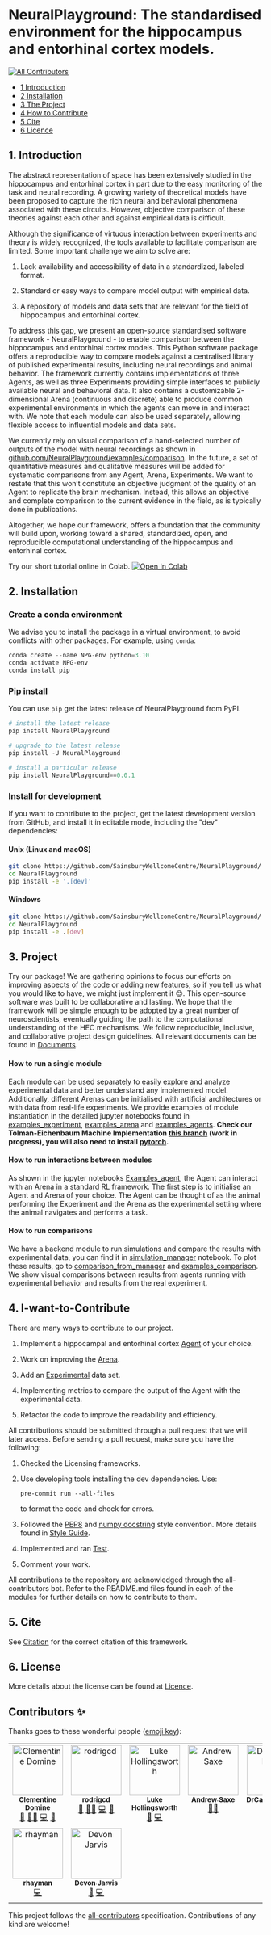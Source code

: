 
# NeuralPlayground: The  standardised environment for the hippocampus and entorhinal cortex models.

<!-- ALL-CONTRIBUTORS-BADGE:START - Do not remove or modify this section -->
[![All Contributors](https://img.shields.io/badge/all_contributors-9-orange.svg?style=flat-square)](#contributors-)
<!-- ALL-CONTRIBUTORS-BADGE:END -->

* [1 Introduction](#1-Introduction)
* [2 Installation ](#2-Installation)
* [3 The Project](#3-Project)
* [4 How to Contribute](#4-I-want-to-Contribute)
* [5 Cite ](#5-Cite)
* [6 Licence](#6-License)

## 1. Introduction
The abstract representation of space has been extensively studied in the hippocampus and entorhinal cortex in part 
due to the easy monitoring of the task and neural recording. A growing variety of theoretical models have been proposed
to capture the rich neural and behavioral phenomena associated with these circuits. However, objective comparison 
of these theories against each other and against empirical data is difficult.

Although the significance of virtuous interaction between experiments and theory is widely recognized, the tools 
available to facilitate comparison are limited. Some important challenge we aim to solve are:

   1. Lack availability and accessibility of data in a standardized, labeled format.

   2. Standard or easy ways to compare model output with empirical data.

   3. A repository of models and data sets that are relevant for the field of hippocampus and entorhinal cortex.

To address this gap, we present an open-source standardised software framework - NeuralPlayground - to enable 
comparison between the hippocampus and entorhinal cortex models. This Python software package offers a reproducible 
way to compare models against a centralised library of published experimental results, including neural recordings 
and animal behavior. The framework currently contains implementations of three Agents, as well as three Experiments 
providing simple interfaces to publicly available neural and behavioral data. It also contains a customizable 
2-dimensional Arena (continuous and discrete) able to produce common experimental environments in which the agents can 
move in and interact with. We note that each module can also be used separately, allowing flexible access to influential
models and data sets.

We currently rely on visual comparison of a hand-selected number of outputs of the model with neural recordings as 
shown in [github.com/NeuralPlayground/examples/comparison](https://github.com/SainsburyWellcomeCentre/NeuralPlayground/blob/main/examples/comparisons_examples/Comparision_from_manager.ipynb). In the future, a set of quantitative measures and 
qualitative measures will be added for systematic comparisons from any Agent, Arena, Experiments. 
We want to restate that this won’t constitute an objective judgment of the quality of an Agent to replicate the brain 
mechanism. Instead, this allows an objective and complete comparison to the current evidence in the field, as is 
typically done in publications.

Altogether, we hope our framework, offers
a foundation that the community will build upon, working toward a shared, standardized, open, and
reproducible computational understanding of the hippocampus and entorhinal cortex.

Try our short tutorial online in Colab. <a href="https://githubtocolab.com/SainsburyWellcomeCentre/NeuralPlayground/blob/main/examples/colab_example.ipynb" target="_parent"><img src="https://colab.research.google.com/assets/colab-badge.svg" alt="Open In Colab"/></a>

## 2. Installation

### Create a conda environment
We advise you to install the package in a virtual environment,
to avoid conflicts with other packages. For example, using `conda`:

```python
conda create --name NPG-env python=3.10
conda activate NPG-env
conda install pip
```
### Pip install

You can use `pip` get the latest release of NeuralPlayground from PyPI.
```python
# install the latest release
pip install NeuralPlayground

# upgrade to the latest release
pip install -U NeuralPlayground

# install a particular release
pip install NeuralPlayground==0.0.1
```
### Install for development

If you want to contribute to the project, get the latest development version
from GitHub, and install it in editable mode, including the "dev" dependencies:
#### Unix (Linux and macOS)
```bash
git clone https://github.com/SainsburyWellcomeCentre/NeuralPlayground/
cd NeuralPlayground
pip install -e '.[dev]'
```
#### Windows
```bash
git clone https://github.com/SainsburyWellcomeCentre/NeuralPlayground/
cd NeuralPlayground
pip install -e .[dev]
```

## 3. Project

Try our package! We are gathering opinions to focus our efforts on improving aspects of the code or adding new features,
so if you tell us what you would like to have, we might just implement it 😊. 
This open-source software was built to be collaborative and lasting. We hope that the framework will be simple 
enough to be adopted by a great number of neuroscientists, eventually guiding the path to the computational 
understanding of the HEC mechanisms. We follow reproducible, inclusive, and collaborative project design guidelines. 
All relevant documents can be found in [Documents](https://github.com/ClementineDomine/NeuralPlayground/blob/main/documents/).

#### How to run a single module

Each module can be used separately to easily explore and analyze experimental data and better understand any 
implemented model. Additionally, different Arenas can be initialised with artificial architectures or with data from 
real-life experiments. We provide examples of module instantiation in the detailed jupyter notebooks found in 
[examples_experiment](https://github.com/ClementineDomine/NeuralPlayground/tree/main/examples/experimental_examples), [examples_arena](https://github.com/ClementineDomine/NeuralPlayground/tree/main/examples/arena_examples) and [examples_agents](https://github.com/ClementineDomine/NeuralPlayground/tree/main/examples/agent_examples).
<strong>Check our Tolman-Eichenbaum Machine Implementation 
[this branch](https://github.com/ClementineDomine/NeuralPlayground/tree/whittington_2020) (work in progress), you will also need to install [pytorch](https://pytorch.org/).</strong>

#### How to run interactions between modules

As shown in the jupyter notebooks [Examples_agent](https://github.com/ClementineDomine/NeuralPlayground/tree/main/examples/agent_examples), the Agent can interact with an Arena in a standard RL 
framework. The first step is to initialise an Agent and Arena of your choice. The Agent can be thought of as the 
animal performing the Experiment and the Arena as the experimental setting where the animal navigates and performs a 
task.

#### How to run comparisons

We have a backend module to run simulations and compare the results with experimental data, you can find it in 
[simulation_manager](https://github.com/SainsburyWellcomeCentre/NeuralPlayground/blob/main/examples/comparisons_examples/simulation_manager.ipynb) 
notebook. To plot these results, go to [comparison_from_manager](https://github.com/SainsburyWellcomeCentre/NeuralPlayground/blob/main/examples/comparisons_examples/Comparision_from_manadger.ipynb) and [examples_comparison](https://github.com/ClementineDomine/NeuralPlayground/blob/main/examples/comparison_board_examples/comparison_board.ipynb). We show visual 
comparisons between results from agents running with experimental behavior and results from the real experiment.

## 4. I-want-to-Contribute

There are many ways to contribute to our project.

 1. Implement a hippocampal and entorhinal cortex [Agent](https://github.com/ClementineDomine/NeuralPlayground/tree/main/neuralplayground/agents) of your choice.

 2. Work on improving the [Arena](https://github.com/ClementineDomine/NeuralPlayground/tree/main/neuralplayground/arenas).

 3. Add an [Experimental](https://github.com/ClementineDomine/NeuralPlayground/tree/main/neuralplayground/experiments) data set.
4. Implementing metrics to compare the output of the Agent with the experimental data.

 5. Refactor the code to improve the readability and efficiency.

All contributions should be submitted through a pull request that we will later access.
Before sending a pull request, make sure you have the following:

1. Checked the Licensing frameworks.

2. Use developing tools installing the dev dependencies. Use:

    ```pre-commit run --all-files``` 

    to format the code and check for errors.

3. Followed the [PEP8](https://www.python.org/dev/peps/pep-0008/) and [numpy docstring](https://numpydoc.readthedocs.io/en/latest/format.html) style convention. More details found in [Style Guide](https://github.com/ClementineDomine/NeuralPlayground/tree/main/documents/style_guide.md).

4. Implemented and ran [Test](https://github.com/ClementineDomine/NeuralPlayground/tree/main/neuralplayground/tests).

5. Comment your work.

All contributions to the repository are acknowledged through the all-contributors bot.
Refer to the README.md files found in each of the modules for further details on how to contribute to them.


## 5. Cite

See [Citation](https://github.com/ClementineDomine/NeuralPlayground/blob/main/documents/citation.cff) for the correct citation of this framework.

## 6. License

More details about the license can be found at [Licence](https://github.com/ClementineDomine/NeuralPlayground/blob/main/documents/lisence.md).


## Contributors ✨

Thanks goes to these wonderful people ([emoji key](https://allcontributors.org/docs/en/emoji-key)):

<!-- ALL-CONTRIBUTORS-LIST:START - Do not remove or modify this section -->
<!-- prettier-ignore-start -->
<!-- markdownlint-disable -->
<table>
  <tbody>
    <tr>
      <td align="center" valign="top" width="14.28%"><a href="https://github.com/ClementineDomine"><img src="https://avatars.githubusercontent.com/u/18595111?v=4?s=100" width="100px;" alt="Clementine Domine"/><br /><sub><b>Clementine Domine</b></sub></a><br /><a href="#design-ClementineDomine" title="Design">🎨</a> <a href="#mentoring-ClementineDomine" title="Mentoring">🧑‍🏫</a> <a href="https://github.com/SainsburyWellcomeCentre/NeuralPlayground/commits?author=ClementineDomine" title="Code">💻</a> <a href="#data-ClementineDomine" title="Data">🔣</a></td>
      <td align="center" valign="top" width="14.28%"><a href="https://github.com/rodrigcd"><img src="https://avatars.githubusercontent.com/u/22643681?v=4?s=100" width="100px;" alt="rodrigcd"/><br /><sub><b>rodrigcd</b></sub></a><br /><a href="#design-rodrigcd" title="Design">🎨</a> <a href="#mentoring-rodrigcd" title="Mentoring">🧑‍🏫</a> <a href="https://github.com/SainsburyWellcomeCentre/NeuralPlayground/commits?author=rodrigcd" title="Code">💻</a> <a href="#data-rodrigcd" title="Data">🔣</a></td>
      <td align="center" valign="top" width="14.28%"><a href="https://github.com/LukeHollingsworth"><img src="https://avatars.githubusercontent.com/u/93782020?v=4?s=100" width="100px;" alt="Luke Hollingsworth"/><br /><sub><b>Luke Hollingsworth</b></sub></a><br /><a href="https://github.com/SainsburyWellcomeCentre/NeuralPlayground/commits?author=LukeHollingsworth" title="Documentation">📖</a> <a href="https://github.com/SainsburyWellcomeCentre/NeuralPlayground/commits?author=LukeHollingsworth" title="Code">💻</a></td>
      <td align="center" valign="top" width="14.28%"><a href="http://saxelab.org"><img src="https://avatars.githubusercontent.com/u/4165949?v=4?s=100" width="100px;" alt="Andrew Saxe"/><br /><sub><b>Andrew Saxe</b></sub></a><br /><a href="#mentoring-asaxe" title="Mentoring">🧑‍🏫</a></td>
      <td align="center" valign="top" width="14.28%"><a href="https://github.com/DrCaswellBarry"><img src="https://avatars.githubusercontent.com/u/17472149?v=4?s=100" width="100px;" alt="DrCaswellBarry"/><br /><sub><b>DrCaswellBarry</b></sub></a><br /><a href="#mentoring-DrCaswellBarry" title="Mentoring">🧑‍🏫</a></td>
      <td align="center" valign="top" width="14.28%"><a href="http://nikosirmpilatze.com"><img src="https://avatars.githubusercontent.com/u/20923448?v=4?s=100" width="100px;" alt="Niko Sirmpilatze"/><br /><sub><b>Niko Sirmpilatze</b></sub></a><br /><a href="#infra-niksirbi" title="Infrastructure (Hosting, Build-Tools, etc)">🚇</a> <a href="#maintenance-niksirbi" title="Maintenance">🚧</a> <a href="#tool-niksirbi" title="Tools">🔧</a></td>
      <td align="center" valign="top" width="14.28%"><a href="http://adamltyson.com"><img src="https://avatars.githubusercontent.com/u/13147259?v=4?s=100" width="100px;" alt="Adam Tyson"/><br /><sub><b>Adam Tyson</b></sub></a><br /><a href="#maintenance-adamltyson" title="Maintenance">🚧</a> <a href="#infra-adamltyson" title="Infrastructure (Hosting, Build-Tools, etc)">🚇</a></td>
    </tr>
    <tr>
      <td align="center" valign="top" width="14.28%"><a href="https://github.com/rhayman"><img src="https://avatars.githubusercontent.com/u/5619644?v=4?s=100" width="100px;" alt="rhayman"/><br /><sub><b>rhayman</b></sub></a><br /><a href="https://github.com/SainsburyWellcomeCentre/NeuralPlayground/commits?author=rhayman" title="Code">💻</a></td>
      <td align="center" valign="top" width="14.28%"><a href="https://github.com/JarvisDevon"><img src="https://avatars.githubusercontent.com/u/30460455?v=4?s=100" width="100px;" alt="Devon Jarvis"/><br /><sub><b>Devon Jarvis</b></sub></a><br /><a href="https://github.com/SainsburyWellcomeCentre/NeuralPlayground/commits?author=JarvisDevon" title="Documentation">📖</a> <a href="https://github.com/SainsburyWellcomeCentre/NeuralPlayground/commits?author=JarvisDevon" title="Code">💻</a></td>
    </tr>
  </tbody>
</table>

<!-- markdownlint-restore -->
<!-- prettier-ignore-end -->

<!-- ALL-CONTRIBUTORS-LIST:END -->

This project follows the [all-contributors](https://github.com/all-contributors/all-contributors) specification. Contributions of any kind are welcome!
